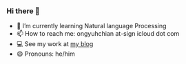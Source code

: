### Hi there 👋

<!--
**ong-ekken/ong-ekken** is a ✨ _special_ ✨ repository because its `README.md` (this file) appears on your GitHub profile.

Here are some ideas to get you started:
- 🔭 I’m currently working on ...
- 👯 I’m looking to collaborate on ...
- 🤔 I’m looking for help with ...
- 💬 Ask me about ...
- ⚡ Fun fact: 
...-->

- 🌱 I’m currently learning Natural language Processing
- 📫 How to reach me: ongyuhchian at-sign icloud dot com
- 💻 See my work at [my blog](https://ong-ekken.github.io/blog/)
- 😄 Pronouns: he/him
